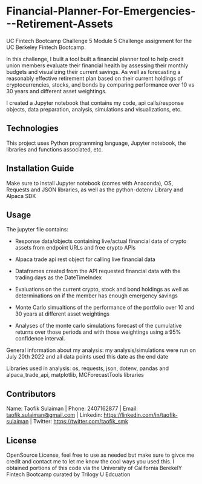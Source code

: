 # Financial-Planner-For-Emergencies---Retirement-Assets
UC Fintech Bootcamp Challenge 5 Module 5 Challenge assignment for the UC Berkeley Fintech Bootcamp.

In this challenge, I built a tool built a financial planner tool to help credit union members evaluate their financial health by assessing their monthly budgets and visualizing their current savings. As well as forecasting a reasonably effective retirement plan based on their current holdings of cryptocurrencies, stocks, and bonds by comparing performance over 10 vs 30 years and different asset weightings. 

I created a Jupyter notebook that contains my code, api calls/response objects, data preparation, analysis, simulations and visualizations, etc.

## Technologies

This project uses Python programming language, Jupyter notebook, the libraries and functions associated, etc.

## Installation Guide

Make sure to install Jupyter notebook (comes with Anaconda), OS, Requests and JSON libraries, as well as the python-dotenv Library and Alpaca SDK

## Usage

The jupyter file contains: 
- Response data/objects containing live/actual financial data of crypto assets from endpoint URLs and free crypto APIs

- Alpaca trade api rest object for calling live financial data

- Dataframes created from the API requested financial data with the trading days as the DateTimeIndex

- Evaluations on the current crypto, stock and bond holdings as well as determinations on if the member has enough emergency savings

- Monte Carlo simualtions of the performance of the portfolio over 10 and 30 years at different asset weightings

- Analyses of the monte carlo simulations forecast of the cumulative returns over those periods and with those weightings using a 95% confidence interval.

General information about my analysis: my analysis/simulations were run on July 20th 2022 and all data points used this date as the end date

Libraries used in analysis: os, requests, json, dotenv, pandas and alpaca_trade_api, matplotlib, MCForecastTools libraries

## Contributors

Name: Taofik Sulaiman | Phone: 2407162877 | Email: taofik.sulaiman@gmail.com | Linkedin: https://linkedin.com/in/taofik-sulaiman | Twitter: https://twitter.com/taofik_smk

## License

OpenSource License, feel free to use as needed but make sure to givce me credit and contact me to let me know the cool ways you used this. I obtained portions of this code via the University of California BerekelY Fintech Bootcamp curated by Trilogy U Edcuation
